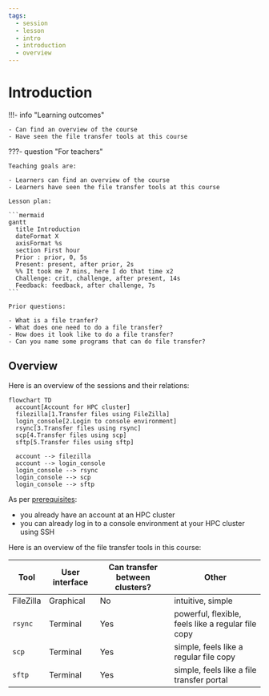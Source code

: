 ```yaml
---
tags:
  - session
  - lesson
  - intro
  - introduction
  - overview
---
```


# Introduction

!!!- info "Learning outcomes"

    - Can find an overview of the course
    - Have seen the file transfer tools at this course

???- question "For teachers"

    Teaching goals are:

    - Learners can find an overview of the course
    - Learners have seen the file transfer tools at this course

    Lesson plan:

    ```mermaid
    gantt
      title Introduction
      dateFormat X
      axisFormat %s
      section First hour
      Prior : prior, 0, 5s
      Present: present, after prior, 2s
      %% It took me 7 mins, here I do that time x2
      Challenge: crit, challenge, after present, 14s
      Feedback: feedback, after challenge, 7s
    ```

    Prior questions:

    - What is a file tranfer?
    - What does one need to do a file transfer?
    - How does it look like to do a file transfer?
    - Can you name some programs that can do file transfer?

## Overview

Here is an overview of the sessions and their relations:

```mermaid
flowchart TD
  account[Account for HPC cluster]
  filezilla[1.Transfer files using FileZilla]
  login_console[2.Login to console environment]
  rsync[3.Transfer files using rsync]
  scp[4.Transfer files using scp]
  sftp[5.Transfer files using sftp]

  account --> filezilla
  account --> login_console
  login_console --> rsync
  login_console --> scp
  login_console --> sftp
```

As per [prerequisites](../prereqs/README.md):

- you already have an account at an HPC cluster
- you can already log in to a console environment at your HPC cluster
  using SSH

Here is an overview of the file transfer tools in this course:

<!-- markdownlint-disable MD013 --><!-- Tables cannot be split up over lines, hence will break 80 characters per line -->

Tool       |User interface|Can transfer between clusters?|Other
-----------|--------------|------------------------------|-------------------
FileZilla  |Graphical     |No                            |intuitive, simple
`rsync`    |Terminal      |Yes                           |powerful, flexible, feels like a regular file copy
`scp`      |Terminal      |Yes                           |simple, feels like a regular file copy
`sftp`     |Terminal      |Yes                           |simple, feels like a file transfer portal

<!-- markdownlint-enable MD013 -->


